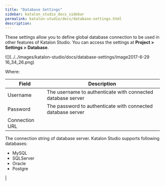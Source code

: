 ```yaml
---
title: "Database Settings" 
sidebar: katalon_studio_docs_sidebar
permalink: katalon-studio/docs/database-settings.html 
description: 
---
```

These settings allow you to define global database connection to be used in other features of Katalon Studio. You can access the settings at **Project > Settings > Database**. 

![](../../images/katalon-studio/docs/database-settings/image2017-6-29 16_34_26.png)

Where:

| Field | Description |
| --- | --- |
| Username | The username to authenticate with connected database server |
| Password | The password to authenticate with connected database server |
| Connection URL | 
The connection string of database server. Katalon Studio supports following databases:

*   MySQL
*   SQLServer
*   Oracle
*   Postgre

 |